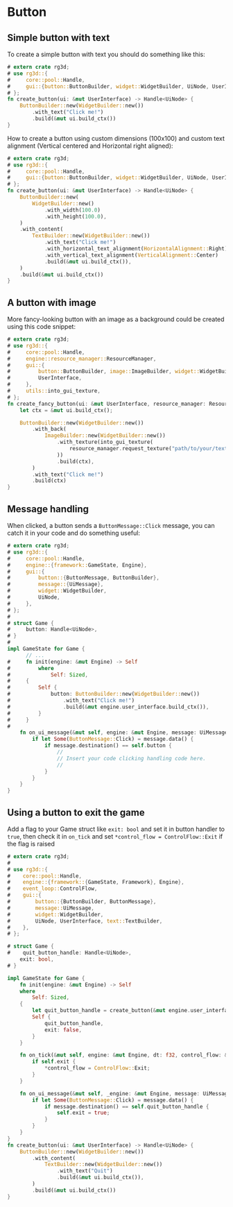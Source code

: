 # Button

## Simple button with text

To create a simple button with text you should do something like this:

```rust
# extern crate rg3d;
# use rg3d::{
#     core::pool::Handle,
#     gui::{button::ButtonBuilder, widget::WidgetBuilder, UiNode, UserInterface},
# };
fn create_button(ui: &mut UserInterface) -> Handle<UiNode> {
    ButtonBuilder::new(WidgetBuilder::new())
        .with_text("Click me!")
        .build(&mut ui.build_ctx())
}
```

How to create a button using custom dimensions (100x100) and custom text alignment (Vertical centered and Horizontal right aligned):

```rust
# extern crate rg3d;
# use rg3d::{
#     core::pool::Handle,
#     gui::{button::ButtonBuilder, widget::WidgetBuilder, UiNode, UserInterface, HorizontalAlignment, VerticalAlignment, text::TextBuilder},
# };
fn create_button(ui: &mut UserInterface) -> Handle<UiNode> {
    ButtonBuilder::new(
        WidgetBuilder::new()
            .with_width(100.0)
            .with_height(100.0),
    )
    .with_content(
        TextBuilder::new(WidgetBuilder::new())
            .with_text("Click me!")
            .with_horizontal_text_alignment(HorizontalAlignment::Right)
            .with_vertical_text_alignment(VerticalAlignment::Center)
            .build(&mut ui.build_ctx()),
    )
    .build(&mut ui.build_ctx())
}
```

## A button with image

More fancy-looking button with an image as a background could be created using this code snippet:

```rust
# extern crate rg3d;
# use rg3d::{
#     core::pool::Handle,
#     engine::resource_manager::ResourceManager,
#     gui::{
#         button::ButtonBuilder, image::ImageBuilder, widget::WidgetBuilder, UiNode,
#         UserInterface,
#     },
#     utils::into_gui_texture,
# };
fn create_fancy_button(ui: &mut UserInterface, resource_manager: ResourceManager) -> Handle<UiNode> {
    let ctx = &mut ui.build_ctx();

    ButtonBuilder::new(WidgetBuilder::new())
        .with_back(
            ImageBuilder::new(WidgetBuilder::new())
                .with_texture(into_gui_texture(
                    resource_manager.request_texture("path/to/your/texture"),
                ))
                .build(ctx),
        )
        .with_text("Click me!")
        .build(ctx)
}
```

## Message handling

When clicked, a button sends a `ButtonMessage::Click` message, you can catch it in your code and do something
useful:

```rust
# extern crate rg3d;
# use rg3d::{
#     core::pool::Handle,
#     engine::{framework::GameState, Engine},
#     gui::{
#         button::{ButtonMessage, ButtonBuilder},
#         message::{UiMessage},
#         widget::WidgetBuilder,
#         UiNode,
#     },
# };
# 
# struct Game {
#     button: Handle<UiNode>,
# }
# 
impl GameState for Game {
      // ...
#     fn init(engine: &mut Engine) -> Self
#         where
#             Self: Sized,
#     {
#         Self {
#             button: ButtonBuilder::new(WidgetBuilder::new())
#                 .with_text("Click me!")
#                 .build(&mut engine.user_interface.build_ctx()),
#         }
#     }
# 
    fn on_ui_message(&mut self, engine: &mut Engine, message: UiMessage) {
        if let Some(ButtonMessage::Click) = message.data() {
            if message.destination() == self.button {
                //
                // Insert your code clicking handling code here.
                //
            }
        }
    }
}
```

## Using a button to exit the game

Add a flag to your Game struct like `exit: bool` and set it in button handler to `true`, then check it in `on_tick` and set `*control_flow = ControlFlow::Exit` if the flag is raised

```rust
# extern crate rg3d;
#
# use rg3d::{
#    core::pool::Handle,
#    engine::{framework::{GameState, Framework}, Engine},
#    event_loop::ControlFlow,
#    gui::{
#        button::{ButtonBuilder, ButtonMessage},
#        message::UiMessage,
#        widget::WidgetBuilder,
#        UiNode, UserInterface, text::TextBuilder,
#    },
# };

# struct Game {
#    quit_button_handle: Handle<UiNode>,
    exit: bool,
# }

impl GameState for Game {
    fn init(engine: &mut Engine) -> Self
    where
        Self: Sized,
    {
        let quit_button_handle = create_button(&mut engine.user_interface);
        Self {
            quit_button_handle,
            exit: false,
        }
    }

    fn on_tick(&mut self, engine: &mut Engine, dt: f32, control_flow: &mut ControlFlow) {
        if self.exit {
            *control_flow = ControlFlow::Exit;
        }
    }

    fn on_ui_message(&mut self, _engine: &mut Engine, message: UiMessage) {
        if let Some(ButtonMessage::Click) = message.data() {
            if message.destination() == self.quit_button_handle {
                self.exit = true;
            }
        }
    }
}
fn create_button(ui: &mut UserInterface) -> Handle<UiNode> {
    ButtonBuilder::new(WidgetBuilder::new())
        .with_content(
            TextBuilder::new(WidgetBuilder::new())
                .with_text("Quit")
                .build(&mut ui.build_ctx()),
        )
        .build(&mut ui.build_ctx())
}

```

